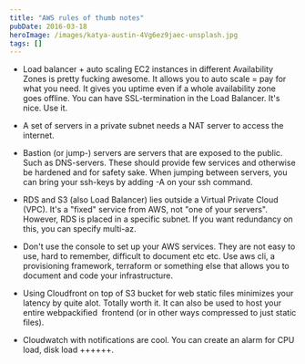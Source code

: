 ```yaml
---
title: "AWS rules of thumb notes"
pubDate: 2016-03-18
heroImage: /images/katya-austin-4Vg6ez9jaec-unsplash.jpg
tags: []
---
```


- Load balancer + auto scaling EC2 instances in different Availability Zones is pretty fucking awesome. It allows you to auto scale = pay for what you need. It gives you uptime even if a whole availability zone goes offline. You can have SSL-termination in the Load Balancer. It's nice. Use it.

- A set of servers in a private subnet needs a NAT server to access the internet.

- Bastion (or jump-) servers are servers that are exposed to the public. Such as DNS-servers. These should provide few services and otherwise be hardened and for safety sake. When jumping between servers, you can bring your ssh-keys by adding -A on your ssh command.

- RDS and S3 (also Load Balancer) lies outside a Virtual Private Cloud (VPC). It's a "fixed" service from AWS, not "one of your servers". However, RDS is placed in a specific subnet. If you want redundancy on this, you can specify multi-az.

- Don't use the console to set up your AWS services. They are not easy to use, hard to remember, difficult to document etc etc. Use aws cli, a provisioning framework, terraform or something else that allows you to document and code your infrastructure.

- Using Cloudfront on top of S3 bucket for web static files minimizes your latency by quite alot. Totally worth it. It can also be used to host your entire webpackified  frontend (or in other ways compressed to just static files).

- Cloudwatch with notifications are cool. You can create an alarm for CPU load, disk load ++++++.
